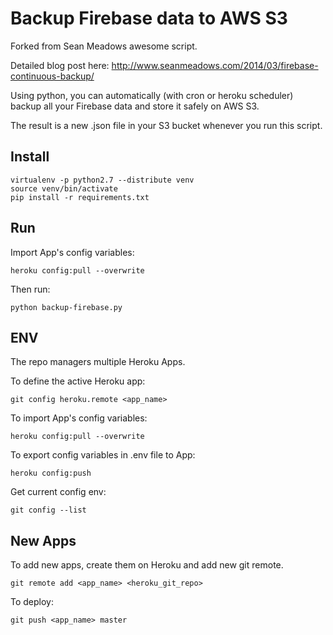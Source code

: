 Backup Firebase data to AWS S3
==============================

Forked from Sean Meadows awesome script.

Detailed blog post here: http://www.seanmeadows.com/2014/03/firebase-continuous-backup/

Using python, you can automatically (with cron or heroku scheduler) backup all
your Firebase data and store it safely on AWS S3.

The result is a new .json file in your S3 bucket whenever you run this script.

Install
-------

    virtualenv -p python2.7 --distribute venv
    source venv/bin/activate
    pip install -r requirements.txt


Run
---

Import App's config variables:

    heroku config:pull --overwrite

Then run:

    python backup-firebase.py


ENV
---

The repo managers multiple Heroku Apps.

To define the active Heroku app:

    git config heroku.remote <app_name>

To import App's config variables:

    heroku config:pull --overwrite

To export config variables in .env file to App:

    heroku config:push

Get current config env:

    git config --list

New Apps
--------

To add new apps, create them on Heroku and add new git remote.

    git remote add <app_name> <heroku_git_repo>

To deploy:

    git push <app_name> master

